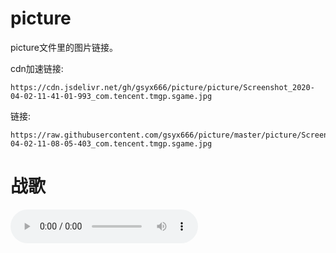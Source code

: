 # picture

picture文件里的图片链接。

cdn加速链接:

    https://cdn.jsdelivr.net/gh/gsyx666/picture/picture/Screenshot_2020-04-02-11-41-01-993_com.tencent.tmgp.sgame.jpg
    
链接:

    https://raw.githubusercontent.com/gsyx666/picture/master/picture/Screenshot_2020-04-02-11-08-05-403_com.tencent.tmgp.sgame.jpg
    
# 战歌
    
<audio src='逃跑计划%20-%20再飞行.mp3' controls><a href='逃跑计划%20-%20再飞行.mp3'>再飞行</a></audio>

[](picture/gg.gif)
